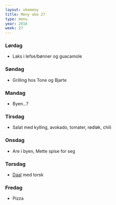 ```yaml
---
layout: ukemeny
title: Meny uke 27
type: menu
year: 2016
week: 27
---
```


### Lørdag

- Laks i lefse/bønner og guacamole

### Søndag

- Grilling hos Tone og Bjarte

### Mandag

- Byen...?

### Tirsdag

- Salat med kylling, avokado, tomater, rødløk, chili

### Onsdag

- Are i byen, Mette spise for seg

### Torsdag

- [Daal](http://www.godt.no/#!/oppskrift/7475/top-chef-vinnerens-favoritt-indisk-daal) med torsk

### Fredag

- Pizza

